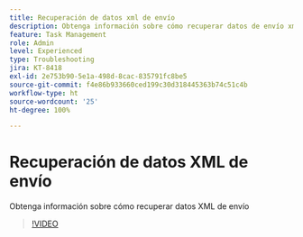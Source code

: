 ```yaml
---
title: Recuperación de datos xml de envío
description: Obtenga información sobre cómo recuperar datos de envío xml desde un flujo de trabajo
feature: Task Management
role: Admin
level: Experienced
type: Troubleshooting
jira: KT-8418
exl-id: 2e753b90-5e1a-498d-8cac-835791fc8be5
source-git-commit: f4e86b933660ced199c30d318445363b74c51c4b
workflow-type: ht
source-wordcount: '25'
ht-degree: 100%

---
```


# Recuperación de datos XML de envío

Obtenga información sobre cómo recuperar datos XML de envío

>[!VIDEO](https://video.tv.adobe.com/v/335949?quality=12&learn=on)
